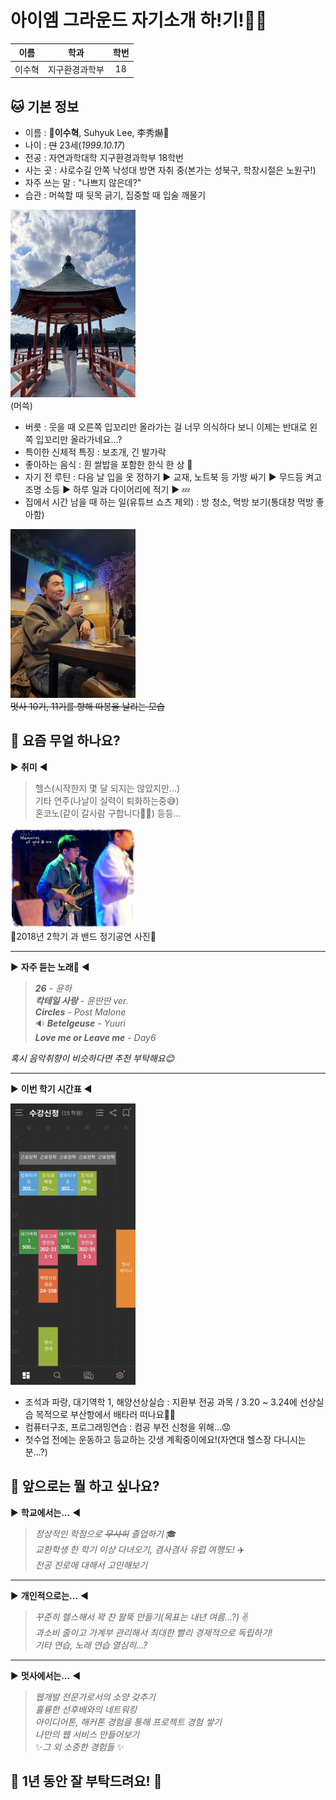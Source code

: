 # **아이엠 그라운드 자기소개 하!기!**:wave::wave:<br>
| 이름 | 학과 | 학번 |
| :---: | :---: | :---: |
|이수혁|지구환경과학부|18|
## :cat: 기본 정보<br>
- 이름 : :gem:**이수혁**, Suhyuk Lee, 李秀爀:gem:<br> 
- 나이 : ~~만~~ 23세(*1999.10.17*)<br>
- 전공 : 자연과학대학 지구환경과학부 18학번<br>
- 사는 곳 : 샤로수길 안쪽 낙성대 방면 자취 중(본가는 성북구, 학창시절은 노원구!)<br>
- 자주 쓰는 말 : "나쁘지 않은데?"<br>
- 습관 : 머쓱할 때 뒷목 긁기, 집중할 때 입술 깨물기<br>

<img width="200px" height="300px" src="./img_suhyuk/profile.jpg"><br>
(머쓱)
- 버릇 : 웃을 때 오른쪽 입꼬리만 올라가는 걸 너무 의식하다 보니 이제는 반대로 왼쪽 입꼬리만 올라가네요...?<br>
- 특이한 신체적 특징 : 보조개, 긴 발가락
- 좋아하는 음식 : 흰 쌀밥을 포함한 한식 한 상 :rice_ball:
- 자기 전 루틴 : 다음 날 입을 옷 정하기 :arrow_forward: 교재, 노트북 등 가방 싸기 :arrow_forward: 무드등 켜고 조명 소등 :arrow_forward: 하루 일과 다이어리에 적기 :arrow_forward: :zzz:
- 집에서 시간 남을 때 하는 일(유튜브 쇼츠 제외) : 방 청소, 먹방 보기(통대창 먹방 좋아함) 

<img width="200px" height="270px" src="./img_suhyuk/good.jpg"><br>
~~멋사 10기, 11기를 향해 따봉을 날리는 모습~~
## :rabbit: 요즘 무얼 하나요?
:arrow_forward: **취미** :arrow_backward:
> 헬스(시작한지 몇 달 되지는 않았지만...)<br>
> 기타 연주(나날이 실력이 퇴화하는중:sweat_smile:)<br>
> 혼코노(같이 갈사람 구합니다:pray::pray:) 등등...<br>

<img width="200px" height="160px" src="./img_suhyuk/band.jpg"><br>
:guitar:2018년 2학기 과 밴드 정기공연 사진:guitar:<br>
***
:arrow_forward: **자주 듣는 노래:musical_note:** :arrow_backward:
> ***26** - 윤하*<br>
> ***칵테일 사랑** - 윤딴딴 ver.*<br>
> ***Circles** - Post Malone*<br>
> :sound: ***Betelgeuse** - Yuuri* <br>
> ***Love me or Leave me** - Day6*

*혹시 음악취향이 비슷하다면 추천 부탁해요:blush:*
***
:arrow_forward: **이번 학기 시간표** :arrow_backward:<br>

<img width="200px" height="450px" src="./img_suhyuk/timetable.jpg"><br>
* 조석과 파랑, 대기역학 1, 해양선상실습 : 지환부 전공 과목 / 3.20 ~ 3.24에 선상실습 목적으로 부산항에서 배타러 떠나요:ocean::ocean:<br>
* 컴퓨터구조, 프로그래밍연습 : 컴공 부전 신청을 위해...:worried:
* 첫수업 전에는 운동하고 등교하는 갓생 계획중이에요!(자연대 헬스장 다니시는분...?)
## :dog: 앞으로는 뭘 하고 싶나요?
:arrow_forward: **학교에서는...** :arrow_backward:
> *정상적인 학점으로 ~~무사히~~ 졸업하기* :mortar_board:<br>
> *교환학생 한 학기 이상 다녀오기, 겸사겸사 유럽 여행도!* :airplane:<br>
> *전공 진로에 대해서 고민해보기*<br>
***
:arrow_forward: **개인적으로는...** :arrow_backward:
> *꾸준히 헬스해서 꽉 찬 팔뚝 만들기(목표는 내년 여름...?)* :v:<br>
> *과소비 줄이고 가계부 관리해서 최대한 빨리 경제적으로 독립하기!*<br>
> *기타 연습, 노래 연습 열심히...?*<br>
***
:arrow_forward: **멋사에서는...** :arrow_backward:
> *웹개발 전문가로서의 소양 갖추기*<br>
> *훌륭한 선후배와의 네트워킹*<br>
> *아이디어톤, 해커톤 경험을 통해 프로젝트 경험 쌓기*<br>
> *나만의 웹 서비스 만들어보기*<br>
> :sparkles:*그 외 소중한 경험들* :sparkles:<br>
## :bow: 1년 동안 잘 부탁드려요! :bow:<br>